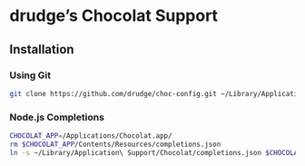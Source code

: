 # drudge’s Chocolat Support

## Installation

### Using Git

```bash
git clone https://github.com/drudge/choc-config.git ~/Library/Application\ Support/Chocolat --recursive
```

### Node.js Completions

```bash
CHOCOLAT_APP=/Applications/Chocolat.app/
rm $CHOCOLAT_APP/Contents/Resources/completions.json
ln -s ~/Library/Application\ Support/Chocolat/completions.json $CHOCOLAT_APP/Contents/Resources/completions.json
```